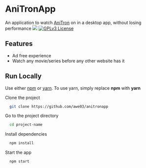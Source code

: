
# AniTronApp

An application to watch [AniTron](https://anitron.pages.dev) on in a desktop app, without losing performance 
![](https://img.shields.io/depfu/dependencies/github/awe03/anitronapp?label=Dependencies&style=flat-square)
[![GPLv3 License](https://img.shields.io/badge/License-GPL%20v3-yellow.svg)](https://opensource.org/licenses/)


## Features

- Ad free experience
- Watch any movie/series before any other website has it

## Run Locally
Use either [npm](https://nodejs.org) or [yarn](https://yarnpkg.com). To use yarn, simply replace **npm** with **yarn**

Clone the project

```bash
  git clone https://github.com/awe03/anitronapp
```

Go to the project directory

```bash
  cd project-name
```

Install dependencies

```bash
  npm install
```

Start the app

```bash
  npm start
```
